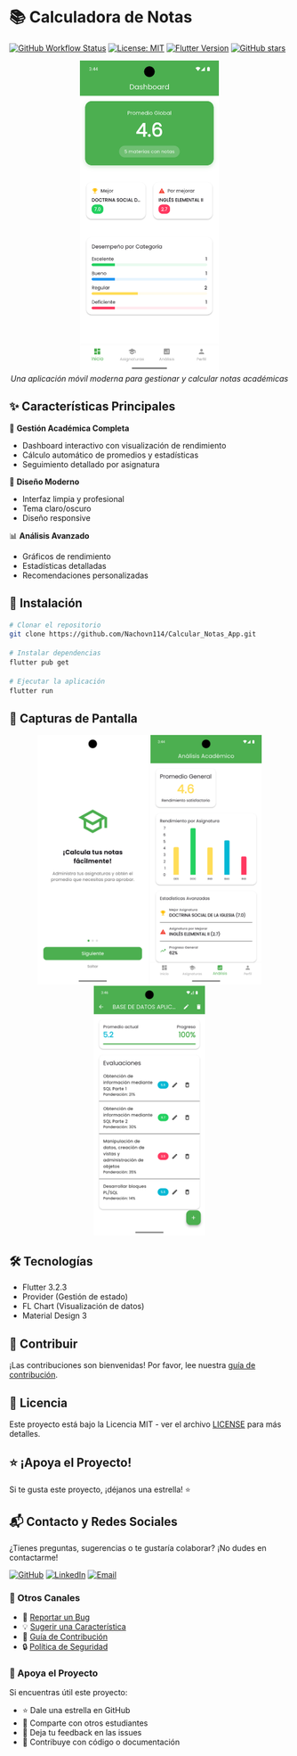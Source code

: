 # 📚 Calculadora de Notas

[![GitHub Workflow Status](https://img.shields.io/github/actions/workflow/status/Nachovn114/Calcular_Notas_App/flutter-ci.yml?label=CI&logo=github)](https://github.com/Nachovn114/Calcular_Notas_App/actions/workflows/flutter-ci.yml)
[![License: MIT](https://img.shields.io/badge/License-MIT-yellow.svg?logo=opensource)](https://opensource.org/licenses/MIT)
[![Flutter Version](https://img.shields.io/badge/Flutter-3.2.3-blue?logo=flutter)](https://flutter.dev)
[![GitHub stars](https://img.shields.io/github/stars/Nachovn114/Calcular_Notas_App?style=social&logo=github)](https://github.com/Nachovn114/Calcular_Notas_App/stargazers)

<div align="center">
  <img src="assets/screenshots/dashboard.jpg" width="250" alt="Dashboard de la aplicación">
  <br>
  <i>Una aplicación móvil moderna para gestionar y calcular notas académicas</i>
</div>

## ✨ Características Principales

🎯 **Gestión Académica Completa**
- Dashboard interactivo con visualización de rendimiento
- Cálculo automático de promedios y estadísticas
- Seguimiento detallado por asignatura

🎨 **Diseño Moderno**
- Interfaz limpia y profesional
- Tema claro/oscuro
- Diseño responsive

📊 **Análisis Avanzado**
- Gráficos de rendimiento
- Estadísticas detalladas
- Recomendaciones personalizadas

## 🚀 Instalación

```bash
# Clonar el repositorio
git clone https://github.com/Nachovn114/Calcular_Notas_App.git

# Instalar dependencias
flutter pub get

# Ejecutar la aplicación
flutter run
```

## 📱 Capturas de Pantalla

<div align="center">
  <img src="assets/screenshots/onboarding_1.jpg" width="200" alt="Tutorial">
  <img src="assets/screenshots/analisis.jpg" width="200" alt="Análisis">
  <img src="assets/screenshots/detalle_asignatura.jpg" width="200" alt="Detalle">
</div>

## 🛠️ Tecnologías

- Flutter 3.2.3
- Provider (Gestión de estado)
- FL Chart (Visualización de datos)
- Material Design 3

## 🤝 Contribuir

¡Las contribuciones son bienvenidas! Por favor, lee nuestra [guía de contribución](CONTRIBUTING.md).

## 📄 Licencia

Este proyecto está bajo la Licencia MIT - ver el archivo [LICENSE](LICENSE) para más detalles.

## ⭐ ¡Apoya el Proyecto!

Si te gusta este proyecto, ¡déjanos una estrella! ⭐

## 📬 Contacto y Redes Sociales

¿Tienes preguntas, sugerencias o te gustaría colaborar? ¡No dudes en contactarme!

[![GitHub](https://img.shields.io/badge/GitHub-Nachovn114-181717?style=for-the-badge&logo=github)](https://github.com/Nachovn114)
[![LinkedIn](https://img.shields.io/badge/LinkedIn-Ignacio_Valeria-0077B5?style=for-the-badge&logo=linkedin)](https://www.linkedin.com/in/ignacio-valeria)
[![Email](https://img.shields.io/badge/Gmail-ignaciovn11@gmail.com-D14836?style=for-the-badge&logo=gmail)](mailto:ignaciovn11@gmail.com)

### 💬 Otros Canales

- 🐛 [Reportar un Bug](https://github.com/Nachovn114/Calcular_Notas_App/issues/new?template=bug_report.md)
- 💡 [Sugerir una Característica](https://github.com/Nachovn114/Calcular_Notas_App/issues/new?template=feature_request.md)
- 🤝 [Guía de Contribución](CONTRIBUTING.md)
- 🔒 [Política de Seguridad](SECURITY.md)

### 🌟 Apoya el Proyecto

Si encuentras útil este proyecto:

- ⭐ Dale una estrella en GitHub
- 🔄 Comparte con otros estudiantes
- 📝 Deja tu feedback en las issues
- 🤝 Contribuye con código o documentación 